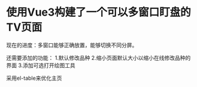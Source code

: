 # 使用Vue3构建了一个可以多窗口盯盘的TV页面
现在的进度：多窗口能够正确放置，能够切换不同分屏。

还需要添加的功能：
1.默认修改品种
2.缩小页面默认大小以缩小在线修改品种的界面
3.添加可选打开绘图工具

采用el-table来优化主页